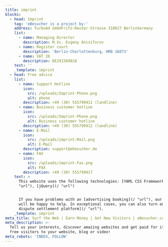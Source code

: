 ```yaml
---
title: imprint
blocks:
  - head: Imprint
    tag: 'eBesucher is a project by:'
    address: TurboAd GmbHFritz-Reuter-Strasse 310827 BerlinGermany
    list:
      - name: Managing Director
        description: M.Sc. Evgeny Anisiforov
      - name: Register court
        description: 'Berlin-Charlottenburg, HRB 16073'
      - name: VAT ID
        description: DE291589828
    text: ''
    _template: imprint
  - head: Free advice
    list:
      - name: Support Hotline
        icon:
          src: /uploads/Imprint-Phone.png
          alt: phone
        description: +49 (30) 555799911 (landline)
      - name: Business customer hotline
        icon:
          src: /uploads/Imprint-Phone.png
          alt: Business customer hotline
        description: +49 (30) 555799912 (landline)
      - name: E-Mail
        icon:
          src: /uploads/imprint-Mail.png
          alt: E-Mail
        description: support@ebesucher.de
      - name: FAX
        icon:
          src: /uploads/imprint-Fax.png
          alt: FAX
        description: +49 (30) 555799917
    text: >
      This website uses the following technologies: [YAML CSS Framework](/
      "url"), [jQuery](/ "url")


      If you have problems with an [advertising booking](/ "url"), our support
      will be happy to help. In exceptional cases, you can also turn on the [OS
      dispute settlement platform](/ "url").
    _template: imprint
meta_title: Surf the Web | Earn Money | Get New Visitors | eBesucher.com
meta_description: >-
  Tell us your interests, discover amazing websites and get paid for it - or get
  free visitors to your website, blog or video!
meta_robots: 'INDEX, FOLLOW'
---
```







